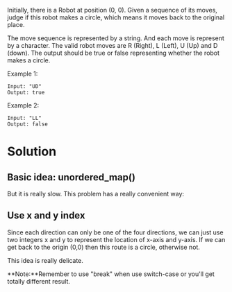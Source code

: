 Initially, there is a Robot at position (0, 0). Given a sequence of its moves, judge if this robot makes a circle, which means it moves back to the original place.

The move sequence is represented by a string. And each move is represent by a character. The valid robot moves are R (Right), L (Left), U (Up) and D (down). The output should be true or false representing whether the robot makes a circle.

Example 1:

	Input: "UD"
	Output: true

Example 2:

	Input: "LL"
	Output: false

# Solution

## Basic idea: unordered_map()

But it is really slow. This problem has a really convenient way:

## Use x and y index

Since each direction can only be one of the four directions, we can just use two integers x and y to represent the location of x-axis and y-axis. If we can get back to the origin (0,0) then this route is a circle, otherwise not.

This idea is really delicate.

**Note:**Remember to use "break" when use switch-case or you'll get totally different result.